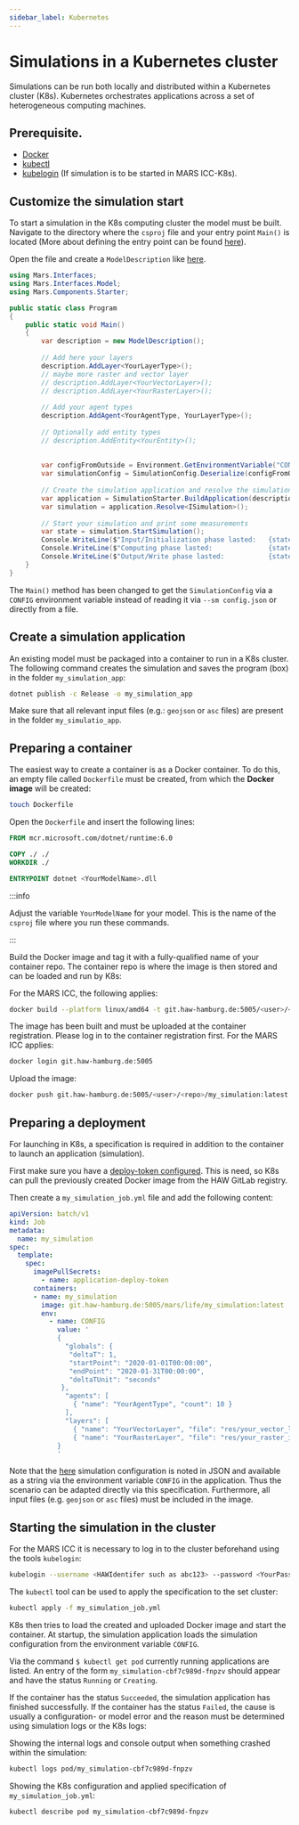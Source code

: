 ```yaml
---
sidebar_label: Kubernetes
---
```


# Simulations in a Kubernetes cluster

Simulations can be run both locally and distributed within a Kubernetes cluster (K8s). Kubernetes orchestrates applications across a set of heterogeneous computing machines.

## Prerequisite.

* [Docker](https://www.docker.com/products/docker-desktop)
* [kubectl](https://kubernetes.io/de/docs/tasks/tools/install-kubectl/)
* [kubelogin](https://userdoc.informatik.haw-hamburg.de/doku.php?id=docu:informatikcomputecloud#login/) (If simulation is to be started in MARS ICC-K8s).

## Customize the simulation start

To start a simulation in the K8s computing cluster the model must be built. Navigate to the directory where the `csproj` file and your entry point `Main()` is located (More about defining the entry point can be found [here](model.md)).

Open the file and create a `ModelDescription` like [here](../basic-concepts/model.md).

```csharp
using Mars.Interfaces;
using Mars.Interfaces.Model;
using Mars.Components.Starter;

public static class Program 
{
    public static void Main() 
    {
        var description = new ModelDescription();
        
        // Add here your layers
        description.AddLayer<YourLayerType>();
        // maybe more raster and vector layer
        // description.AddLayer<YourVectorLayer>();
        // description.AddLayer<YourRasterLayer>();
        
        // Add your agent types 
        description.AddAgent<YourAgentType, YourLayerType>();
        
        // Optionally add entity types
        // description.AddEntity<YourEntity>();
        
        
        var configFromOutside = Environment.GetEnvironmentVariable("CONFIG");
        var simulationConfig = SimulationConfig.Deserialize(configFromOutside);
        
        // Create the simulation application and resolve the simulation entry point
        var application = SimulationStarter.BuildApplication(description, args);
        var simulation = application.Resolve<ISimulation>();
        
        // Start your simulation and print some measurements
        var state = simulation.StartSimulation();
        Console.WriteLine($"Input/Initialization phase lasted:   {state.InputWatch.ElapsedMilliseconds}");
        Console.WriteLine($"Computing phase lasted:              {state.TickWatch.ElapsedMilliseconds}");
        Console.WriteLine($"Output/Write phase lasted:           {state.OutputWatch.ElapsedMilliseconds}");
    }
}
```

The `Main()` method has been changed to get the `SimulationConfig` via a `CONFIG` environment variable instead of reading it via `--sm config.json` or directly from a file.

## Create a simulation application

An existing model must be packaged into a container to run in a K8s cluster. The following command creates the simulation and saves the program (box) in the folder `my_simulation_app`:

```bash
dotnet publish -c Release -o my_simulation_app
```

Make sure that all relevant input files (e.g.: `geojson` or `asc` files) are present in the folder `my_simulatio_app`.


## Preparing a container

The easiest way to create a container is as a Docker container. To do this, an empty file called `Dockerfile` must be created, from which the **Docker image** will be created:

```bash
touch Dockerfile
```

Open the `Dockerfile` and insert the following lines:

````dockerfile title="Dockerfile"
FROM mcr.microsoft.com/dotnet/runtime:6.0

COPY ./ ./
WORKDIR ./

ENTRYPOINT dotnet <YourModelName>.dll 
````


:::info

Adjust the variable `YourModelName` for your model. This is the name of the `csproj` file where you run these commands.

:::

Build the Docker image and tag it with a fully-qualified name of your container repo. The container repo is where the image is then stored and can be loaded and run by K8s:

For the MARS ICC, the following applies:
```bash
docker build --platform linux/amd64 -t git.haw-hamburg.de:5005/<user>/<repo>/my_simulation:latest .
```

The image has been built and must be uploaded at the container registration. Please log in to the container registration first.
For the MARS ICC applies:

```bash
docker login git.haw-hamburg.de:5005 
```

Upload the image:
```bash
docker push git.haw-hamburg.de:5005/<user>/<repo>/my_simulation:latest 
```

## Preparing a deployment

For launching in K8s, a specification is required in addition to the container to launch an application (simulation). 

First make sure you have a [deploy-token configured](https://icc.informatik.haw-hamburg.de/docs/haw-tutorial/#deployment-auslieferung-der-applikation-in-die-icc). This is need, so K8s can pull the previously created Docker image from the HAW GitLab registry.

Then create a `my_simulation_job.yml` file and add the following content:

```yaml
apiVersion: batch/v1
kind: Job
metadata:
  name: my_simulation
spec:
  template:
    spec:
      imagePullSecrets:
        - name: application-deploy-token
      containers:
      - name: my_simulation
        image: git.haw-hamburg.de:5005/mars/life/my_simulation:latest
        env:
          - name: CONFIG
            value: '
            {
              "globals": {
               "deltaT": 1,
               "startPoint": "2020-01-01T00:00:00",
               "endPoint": "2020-01-31T00:00:00",
               "deltaTUnit": "seconds"
             },
              "agents": [
                { "name": "YourAgentType", "count": 10 }
              ],
              "layers": [
                { "name": "YourVectorLayer", "file": "res/your_vector_layer_input.geojson" },
                { "name": "YourRasterLayer", "file": "res/your_raster_input.asc" },
            }
            '
```

Note that the [here](../model-configuration/index.md) simulation configuration is noted in JSON and available as a string via the environment variable `CONFIG` in the application. Thus the scenario can be adapted directly via this specification. Furthermore, all input files (e.g. `geojson` or `asc` files) must be included in the image.

## Starting the simulation in the cluster

For the MARS ICC it is necessary to log in to the cluster beforehand using the tools `kubelogin`:

```bash
kubelogin --username <HAWIdentifer such as abc123> --password <YourPassword>
```

The `kubectl` tool can be used to apply the specification to the set cluster:


```bash
kubectl apply -f my_simulation_job.yml
```

K8s then tries to load the created and uploaded Docker image and start the container. At startup, the simulation application loads the simulation configuration from the environment variable `CONFIG`. 

Via the command `$ kubectl get pod` currently running applications are listed. An entry of the form `my_simulation-cbf7c989d-fnpzv` should appear and have the status `Running` or `Creating`.

If the container has the status `Succeeded`, the simulation application has finished successfully.
If the container has the status `Failed`, the cause is usually a configuration- or model error and the reason must be determined using simulation logs or the K8s logs:

Showing the internal logs and console output when something crashed within the simulation:

```bash
kubectl logs pod/my_simulation-cbf7c989d-fnpzv
```

Showing the K8s configuration and applied specification of `my_simulation_job.yml`:

```bash
kubectl describe pod my_simulation-cbf7c989d-fnpzv
```